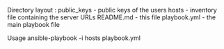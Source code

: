 Directory layout :
public_keys - public keys of the users
hosts - inventory file containing the server URLs
README.md - this file
playbook.yml - the main playbook file


Usage
ansible-playbook -i hosts playbook.yml
